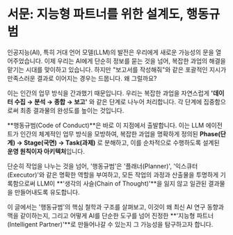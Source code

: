 # 서문: 지능형 파트너를 위한 설계도, 행동규범

인공지능(AI), 특히 거대 언어 모델(LLM)의 발전은 우리에게 새로운 가능성의 문을 열어주었습니다. 이제 우리는 AI에게 단순히 정보를 묻는 것을 넘어, 복잡한 과업의 해결을 맡기는 시대를 맞이하고 있습니다. 하지만 "보고서를 작성해줘"와 같은 포괄적인 지시가 만족스러운 결과로 이어지는 경우는 드뭅니다. 왜 그럴까요?

이는 인간의 업무 방식을 간과했기 때문입니다. 우리는 복잡한 과업을 자연스럽게 **'데이터 수집 → 분석 → 종합 → 보고'** 와 같은 단계로 나누어 처리합니다. 각 단계에 집중함으로써 최종 결과물의 완성도를 높이는 것입니다.

**행동규범(Code of Conduct)**은 바로 이 지점에서 출발합니다. 이는 LLM 에이전트가 인간의 체계적인 업무 방식을 모방하여, 복잡한 과업을 명확하게 정의된 **Phase(단계) → Stage(국면) → Task(과제)** 로 분해하고, 이를 순차적으로 수행하도록 설계된 **운영 원칙이자 아키텍처**입니다.

단순히 작업을 나누는 것을 넘어, '행동규범'은 '플래너(Planner)', '익스큐터(Executor)'와 같은 명확한 역할을 부여하고, 모든 작업의 과정과 산출물을 투명하게 기록함으로써 LLM이 **'생각의 사슬(Chain of Thought)'**을 잃지 않고 일관된 결과물을 만들어내도록 유도합니다.

이 글에서는 '행동규범'의 핵심 철학과 구조를 살펴보고, 이것이 왜 최신 AI 연구 동향과 맥을 같이하는지, 그리고 어떻게 AI를 단순한 도구를 넘어 진정한 **'지능형 파트너(Intelligent Partner)'**로 만들어나갈 수 있는지 그 가능성을 탐구하고자 합니다.
